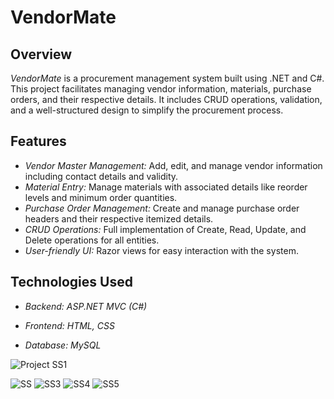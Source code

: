 # VendorMate

## Overview
*VendorMate* is a procurement management system built using .NET and C#. This project facilitates managing vendor information, materials, purchase orders, and their respective details. It includes CRUD operations, validation, and a well-structured design to simplify the procurement process.

## Features
- *Vendor Master Management:* Add, edit, and manage vendor information including contact details and validity.
- *Material Entry:* Manage materials with associated details like reorder levels and minimum order quantities.
- *Purchase Order Management:* Create and manage purchase order headers and their respective itemized details.
- *CRUD Operations:* Full implementation of Create, Read, Update, and Delete operations for all entities.
- *User-friendly UI:* Razor views for easy interaction with the system.

## Technologies Used 

- *Backend: ASP.NET MVC (C#)*

- *Frontend: HTML, CSS*

- *Database: MySQL*

![Project SS1](https://github.com/user-attachments/assets/65b38c77-ed3f-4f7c-9ee8-417627dd7ac3)

![SS](https://github.com/user-attachments/assets/cf03f3e9-6ae8-4891-a024-35ced42940aa)
![SS3](https://github.com/user-attachments/assets/62bdf046-232f-4bc7-a880-d6b251a63382)
![SS4](https://github.com/user-attachments/assets/3fd4caf9-cf62-4e8c-8090-a503962eff82)
![SS5](https://github.com/user-attachments/assets/2f32f046-409a-4502-87e7-7690ab26efd7)
